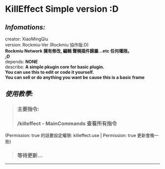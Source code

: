 # KillEffect Simple version :D

## ***Infomations:***  
   creator: XiaoMingQiu    
   version: Rockmiu-Ver (Rockmiu 協作版:D)    
   **Rockmiu Network 擁有修改, 編輯 聲稱插件歸屬...etc 任何權限。**    
   ***;D***   
  depends: **NONE**    
  describe: **A simple pkugin core for basic plugin.    
  You can use this to edit or code it yourself.    
  You can sell or do anything you want be cause this is a basic frame**    

## ***使用教學:***  
> ### **主要指令:**  
> ### /killeffect - MainCommands 查看所有指令 
(Permission: true 的話要設定權限: killeffect.use | Permission: true 更新會晚一些)  
> ### 等待更新... 
---

